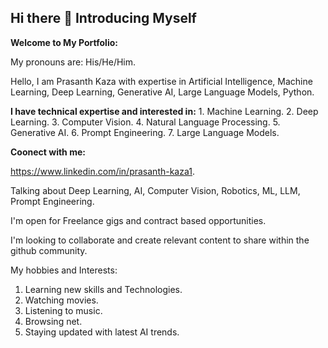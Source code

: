 ## Hi there 👋 Introducing Myself

**Welcome to My Portfolio:**

My pronouns are: His/He/Him.

Hello, I am Prasanth Kaza with expertise in Artificial Intelligence, Machine Learning, Deep Learning, Generative AI, Large Language Models, Python. 

**I have technical expertise and interested in:**
       1. Machine Learning. 
       2. Deep Learning.
       3. Computer Vision.
       4. Natural Language Processing.
       5. Generative AI.
       6. Prompt Engineering.
       7. Large Language Models.

 **Coonect with me:**

 https://www.linkedin.com/in/prasanth-kaza1.

Talking about Deep Learning, AI, Computer Vision, Robotics, ML, LLM, Prompt Engineering.

I'm open for Freelance gigs and contract based opportunities.

I'm looking to collaborate and create relevant content to share within the github community.

My hobbies and Interests:

1. Learning new skills and Technologies.
2. Watching movies.
3. Listening to music.
4. Browsing net.
5. Staying updated with latest AI trends.





